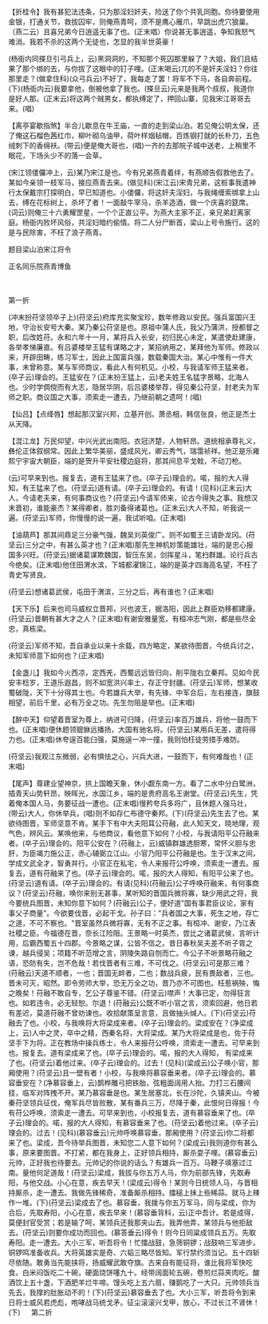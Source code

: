 <!-- { "loadSidebar": true } -->
【折桂令】我有甚犯法违条，只为那淫妇奸夫，险送了你个共乳同胞。你待要使用金银，打通关节，救拔囚牢，则俺燕青呵，须不是鹰心雁爪，早跳出虎穴狼巢。（燕二云）且喜兄弟今日逍遥无事了也。(正末唱）你说甚无事逍遥，争知我怒气难消。我若不杀的这两个无徒也，怎显的我半世英豪！

(杨衙内同搽旦引弓兵上，云)黑洞洞的，不知那个死囚那里躲了？大姐，我们且结果了那个绑的去，与你拔了这眼中的钉子哩。(正末喝云)兀的不是奸夫淫妇？你往那里走？(做拿住科)(众弓兵云)不好了，我每走了罢！将军不下马，各自奔前程。(下)(杨衙内云)我要拿他，倒被他拿了我也。(搽旦云)元来是我两个叔叔，我道你是好人那。(正末云)将这两个贼男女，都执缚定了，押回山寨，见我宋江哥哥去来。(唱)

【离亭宴歇指煞】半合儿歇息在牛王庙，一直的走到梁山泊。若见俺公明太保，还了俺这石榴色茜红巾，柳叶砌乌油甲，荷叶样烟毡帽，百炼钢打就的长朴刀，五色绒刺下的香绵袄。(带云)便是俺大哥也，(唱)一齐的去那皖子城中送老，上稍里不眠花，下场头少不的落一会草。

(宋江领偻儸冲上，云)某乃宋江是也。今有兄弟燕青着绊，有燕顺告假救他去了。某如今亲领一枝军马，接应燕青去来。(做见科)(宋江云)宋青兄弟，这桩事我遣神行太保戴宗打探明白，早已知道也。小偻儸，将这奸夫淫妇，与我绳缠索绑拿上山去，缚在花标树上，杀坏了者！一面敲牛宰马，杀羊造酒，做一个庆喜的筵席。(词云)则俺三十六勇耀罡星，一个个正直公平。为燕大主家不正，亲兄弟赶离家庭。杨衙内败坏风俗，共淫妇暗约偷情。将二人分尸断首，梁山上号令施行。这的是与民除害，不枉了浪子燕青。

题目梁山泊宋江将令

正名同乐院燕青博鱼


　
　




第一折

(冲末扮苻坚领卒子上)(苻坚云)府库充实聚宝珍，数年修政以安民。强兵富国兴王地，守治长安号大秦。某乃秦公苻坚是也。原祖中蒲人氏，我父乃蒲洪，授都督之职，后改姓苻。永和六年十一月，某将兵入长安，初归民心未定，某遣使赴建康，各举孝悌廉直。有吕婆楼举王猛有谋略之才，某招纳用之，某拜他为军师。修政以来，开辟田畴，练习军士，因此上国富兵强，数载秦国大治。某心中惟有一件大事，未曾称意。某与军师商议，看此人有何机见。小校，与我请军师王猛来者。(卒子云)理会的。王猛安在？(正末扮王猛上，云)老夫姓王名猛字景略，北海人也。少时学倜傥而有大志，隐居华阴，后吕婆楼举荐，得见秦公苻坚，封老夫为军师之职。商议国之大事，须索走一遭去，乃继前朝之遗呵！(唱)

【仙吕】【点绛唇】想起那汉室兴邦，立基开创。萧丞相，韩信张良，他正是杰士从天降。

【混江龙】万民仰望，中兴光武出南阳。衣冠济楚，人物轩昂。道统相承尊礼义，彝伦正体叙纲常。因此上繁华美丽，盛成风光，卿云秀气，瑞霭祯祥。他正是乐雍熙宁宇宙大朝臣，端的是贺升平安社稷边庭将，那其间息平戈戟，不动刀枪。

(云)可早来到也。报复去，道有王猛来了也。(卒子云)理会的。喏，报的大人得知，有王猛来了也。(苻坚云)道有请。(卒子云)理会的。有请！(见科)(正末云)大人，今请老夫来，有何事商议也？(苻坚云)今请军师来，论古今得失之事。我想汉末晋初，谁能豪杰？某得卿者，胜刘备得诸葛也。(正末云)大人不知，听我说一遍。(苻坚云)军师，你慢慢的说一遍，我试听咱。(正末唱)

【油葫芦】那其间鼎足三分豪气强，魏吴刘英俊广。则不如蜀王三请卧龙冈。(苻坚云)三分之中，有甚么英才也？(正末唱)那先生神机妙策能雄壮，端的是忠心报国多兴旺。(苻坚云)据诸葛谋欺魏国，智压东吴，剑挥星斗，笔扫群雄。论行兵古今绝矣。(正末唱)他住田渭水滨，下城都濯锦江，端的是英才四海高名望，不枉了青史写贤良。

(苻坚云)想诸葛武侯，屯田于渭滨，三分之后，再有谁也？(正末唱)

【天下乐】后来也司马威权立晋邦，兴也波王，据洛阳，因此上群臣劝移都建康。(苻坚云)晋朝有甚大才之人？(正末唱)有谢安雅量宽，有桓冲志气刚，都是些尽全忠，真栋梁。

(苻坚云)军师不知，吾自承业以来十余载，四方略定，某欲待图晋，今统兵讨之，未知军师意下如何也？(正末唱)

【金盏儿】我如今火西凉，定西羌，西蜀远远皆归向，削平陇右立秦邦。见如今民安丰稔岁，王道乐遐昌，则不如宽洪兴率土，存正守封疆。(苻坚云)军师，想某收蜀破陇，天下十分得其士也。今若雄兵大举，有先锋、中军合后，左右接连，旗鼓相望，前后千里，必有万全之功。先生勿阻是举也。(正末唱)

【醉中天】仰望着晋室为尊上，纳进可归降，(苻坚云)率百万雄兵，将他一鼓而下也。(正末唱)便休题领貔貅远播扬，大国有驰名将。(苻坚云)某用兵无差，遣将得力也。(正末唱)休夸逞百能臼强，莫施逞一冲一撞，我则怕枉徒劳措手难防。

(苻坚云)我观江东微弱，必有惧怯之心，兴兵大进，一鼓而下，有何难哉也！(正末唱)

【尾声】尊建业望神京，拱上国瞻天象，休小觑东南一方。看了二水中分白鹭洲，插青天山势轩昂，映晖光，水国江乡，端的是贵府高名王谢堂。(苻坚云)先生，凭着俺本国人马，务要征战一遭也。(正末唱)慢矜夸兵多将广，且休题人强马壮，(带云)大人，你休举兵，(唱)则不如存仁布德守秦邦。(下)(苻坚云)先生去了也。某欲待图晋，军师坚意不肯。某手下有中大夫阳耳公苻融，此人知天文，晓地理，观气色，辨风云。某唤他来，与他商议，看他意下如何？小校，与我请阳平公苻融来者。(卒子云)理会的。阳平公安在？(苻融上，云)威镇群雄透胆寒，常怀义胆与忠肝，为臣竭力施公正，赤心辅弼立江山。小官乃阳平公苻融是也。生于汉末之间，学成文武全才，智勇并行。小官正在私宅，令人来报苻公呼唤，须索走一遭去。报复去，道有苻融来了也。(卒子云)理会的。喏，报的大人得知，有阳平公来了也。(苻坚云)道有请。(卒子云)理会的。有请(见科)(苻融云)公子呼唤苻融来，有何事商议？(苻坚云)苻融，唤你来别无甚事，某听知的晋国兵微将寡，缺少用武之将，我今要统兵图晋，未知你意下如何？(苻融云)公子，便好道"国有事君臣议论，家有事父子商量"。今欲要伐晋，必起干戈。孙子曰："兵者国之大事，死生之地，存亡之道，不可不察也。"晋室虽然兵微将寡，无有不正之事。有桓冲、谢安，乃江表社稷之臣。今福德在晋，奈长江险阻。王景略一时英杰，尝比之诸葛武侯，言听计用，后霸西蜀五十四郡。今景略之谋，公皆不信之。昔日春秋吴夫差不听子胥之谏，越兵侵吴；项籍不听范增之言，阴陵失路自刎而亡。今公子不听景略苻融之语，恐防有失，岂不危哉！若伐晋者有三难，不可伐之。(苻坚云)可是那三难？(苻融云)天道不顺者，一也；晋国无衅者，二也；数战兵疲，民有畏敌者，三也。晋未可灭，昭然。即令劳师大举，恐无万全之功，晋乃亦不可图也。枉惹祸殃，悔之晚矣！苻融不敢自专，乞公子尊鉴不错。(苻坚云)噤声！大事已定，勿得狂言也。如若违令，必无轻恕。尔退！(苻融云)公既不听小官之言，须索回避，他日若有差迟，莫道苻融不曾劝谏也。收拾献策呈言意，且做抽头缄人。(下)(苻坚云)苻融去了也。小校，与我唤将大将梁成来者。(卒子云)理会的。梁成安在？(净梁成上，云)人中之灵，卒中之精，西秦名将，大将梁成。某乃大将梁成是也，佐于苻坚手下为将。正在教场中操兵练士，令人来报苻公呼唤，须索走一遭去。可早来到也。报复去。道有梁成来了也。(卒子云)理会的。喏，报的大人得知，
有梁成来了也。(苻坚云)着他过来。(卒子云)理会的。过去！(见科)(梁成云)公子唤小官，那厢使用？(苻坚云)且一壁有者！小校，与我唤将慕容垂来者。(卒子云)理会的。慕容垂安在？(净慕容垂上，云)鹊桦雕弓把铁胎，弦粗面阔用人抬。力打三石腰间挂，临军对阵拽不开。某乃慕容垂是也。某生居塞北，长在沙陀，久镇夹山。今被秦苻坚领兵征伐，俺军兵尽皆败散，某有番兵三万，尽降于秦，此恨何日得报！今有苻公呼唤，须索走一遭去。可早来到也，小校报复去，道有慕容垂来了也。(卒子云)理会的。喏，报的大人得知，有慕容垂来了也。(苻坚云)着他过来。(卒子云)理会的。过去！(见科)(慕容垂云)元帅呼唤慕容垂，那厢使用？(苻坚云)你二将都来了也。梁成，吾今待举兵图晋，未知您二人意下如何？(梁成云)我则道你有甚么事，原来要图晋。不打紧，都在我身上，正好领兵相持，厮杀耍子哩。(慕容垂云)元帅，正好我也待要去。元帅记的你说的话么？有雄兵一百万。马鞭子填塞过江南。量他何足道哉！(苻坚云)梁成，我拔与你五万人马，你为前部先锋，先取寿阳，与他交战。小心在意，疾去早天！(梁成云)得令！某则今日统领人马，与晋相持厮杀，走一遭去。我做先锋稀奇，准备厮杀相持。擂槌上抹上些稀蒜。就马上辣作一堆。(下)(苻坚云)梁成去了也。慕容垂，我拨与你五万军马，同与梁成，你为合后，先取寿阳，小心在意，疾去早来！(慕容垂背科，云)正中吾计。若是成得，莫便封官受赏；若是输了呵，某领兵还我那夹山去。我弄他弄，某领兵与他拒敌去。(苻坚云)则要你成功而回也。(慕答垂云)得令！则今日同粱成领兵五万。先取寿阳。走一遭去。大小三军，听吾将令！忙擂战鼓，急筛铜锣；战鼓响三军进步。铜锣鸣准备收兵。大将英雄实是奇、六韬三略尽皆知。军行禁约须当记。五十四斩尽依随。敢勇当先能挟将，扬威耀武敢夺旗。古来自有能征将，谁比我将军快吃食。白米闷饭吃二十碗，硬面烧饼噻九十。经带阔面轮五碗，卷煎烂蒜夹肉吃。酸酒饮上五十盏，下酒肥羊烂牛啼。馒头吃上五六扇，赚鹅吃了一大只。元帅领兵当先去，我撑的肚胀动不的！(下)(苻坚云)慕容垂去了也。大小三军，听吾将令到来日将士威风若虎彪，咆哮战马统戈矛。征尘滚滚兴戈甲，放心，不过长江不肾休！(下)
　
第二折

